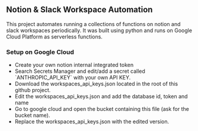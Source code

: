 ## Notion & Slack Workspace Automation
This project automates running a collections of functions on notion and slack workspaces periodically. 
It was built using python and runs on Google Cloud Platform as serverless functions.

### Setup on Google Cloud
<ul>
<li>Create your own notion internal integrated token</li>
<li>Search Secrets Manager and edit/add a secret called `ANTHROPIC_API_KEY` with your own API KEY.</li>
<li>Download the workspaces_api_keys.json located in the root of this github project.</li>
<li>Edit the workspaces_api_keys.json and add the database id, token and name</li>
<li>Go to google cloud and open the bucket containing this file (ask for the bucket name).</li>
<li>Replace the workspaces_api_keys.json with the edited version.</li>
</ul>
